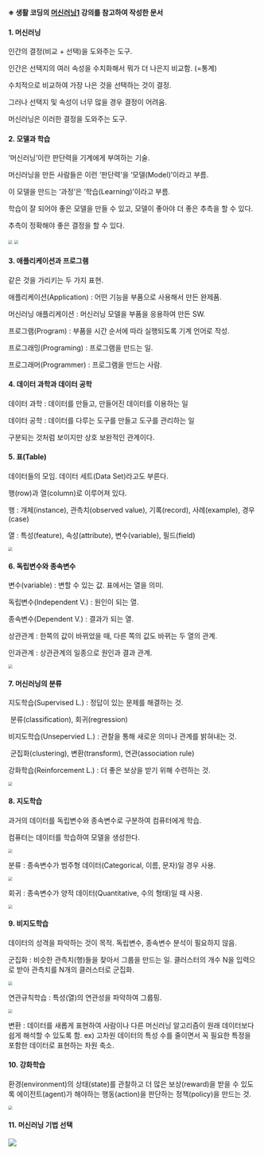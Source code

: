 **※ 생활 코딩의 [머신러닝1](https://opentutorials.org/course/4548) 강의를 참고하여 작성한 문서**



#### 1. 머신러닝

   인간의 결정(비교 + 선택)을 도와주는 도구.

   인간은 선택지의 여러 속성을 수치화해서 뭐가 더 나은지 비교함. (=통계)

   수치적으로 비교하여 가장 나은 것을 선택하는 것이 결정.

   그러나 선택지 및 속성이 너무 많을 경우 결정이 어려움.

   머신러닝은 이러한 결정을 도와주는 도구.



#### 2. 모델과 학습

   ‘머신러닝’이란 판단력을 기계에게 부여하는 기술.

   머신러닝을 만든 사람들은 이런 ‘판단력’을 ‘모델(Model)’이라고 부름.

   이 모델을 만드는 ‘과정’은 ‘학습(Learning)’이라고 부름.

   학습이 잘 되어야 좋은 모델을 만들 수 있고, 모델이 좋아야 더 좋은 추측을 할 수 있다.

   추측이 정확해야 좋은 결정을 할 수 있다.
   
   <img src="./.img/001.jpeg" style="zoom:50%;" />
   
   <img src="./.img/002.jpeg" style="zoom:50%;" />
   
   

#### 3. 애플리케이션과 프로그램

   같은 것을 가리키는 두 가지 표현.

   애플리케이션(Application) : 어떤 기능을 부품으로 사용해서 만든 완제품.

   머신러닝 애플리케이션 : 머신러닝 모델을 부품을 응용하여 만든 SW.

   프로그램(Program) : 부품을 시간 순서에 따라 실행되도록 기계 언어로 작성.

   프로그래밍(Programing) : 프로그램을 만드는 일.

   프로그래머(Programmer) : 프로그램을 만드는 사람.



#### 4. 데이터 과학과 데이터 공학

   데이터 과학 : 데이터를 만들고, 만들어진 데이터를 이용하는 일

   데이터 공학 : 데이터를 다루는 도구를 만들고 도구를 관리하는 일

   구분되는 것처럼 보이지만 상호 보완적인 관계이다.



#### 5. 표(Table)

   데이터들의 모임. 데이터 세트(Data Set)라고도 부른다.

   행(row)과 열(column)로 이루어져 있다.

   행 : 개체(instance), 관측치(observed value), 기록(record), 사례(example), 경우(case)

   열 : 특성(feature), 속성(attribute), 변수(variable), 필드(field)

   <img src="./.img/003.jpeg" style="zoom:50%;" />



#### 6. 독립변수와 종속변수

   변수(variable) : 변할 수 있는 값. 표에서는 열을 의미.

   독립변수(Independent V.) : 원인이 되는 열.

   종속변수(Dependent V.) : 결과가 되는 열.

   상관관계 : 한쪽의 값이 바뀌었을 때, 다른 쪽의 값도 바뀌는 두 열의 관계.

   인과관계 : 상관관계의 일종으로 원인과 결과 관계.

   <img src="./.img/004.jpeg" style="zoom:50%;" />



#### 7. 머신러닝의 분류

   지도학습(Supervised L.) : 정답이 있는 문제를 해결하는 것. 

   ​	분류(classification), 회귀(regression)

   비지도학습(Unsepervied L.) : 관찰을 통해 새로운 의미나 관계를 밝혀내는 것.

   ​	군집화(clustering), 변환(transform), 연관(association rule)

   강화학습(Reinforcement L.) : 더 좋은 보상을 받기 위해 수련하는 것.

   <img src="./.img/005.jpeg" style="zoom:50%;" />



#### 8. 지도학습

   과거의 데이터를 독립변수와 종속변수로 구분하여 컴퓨터에게 학습.

   컴퓨터는 데이터를 학습하여 모델을 생성한다.

   <img src="./.img/006.jpeg" style="zoom:50%;" />

   분류 : 종속변수가 범주형 데이터(Categorical, 이름, 문자)일 경우 사용.

   <img src="./.img/008.jpeg" style="zoom:50%;" />

   회귀 : 종속변수가 양적 데이터(Quantitative, 수의 형태)일 때 사용.

   <img src="./.img/007.jpeg" style="zoom:50%;" />



#### 9. 비지도학습

   데이터의 성격을 파악하는 것이 목적. 독립변수, 종속변수 분석이 필요하지 않음.

   군집화 : 비슷한 관측치(행)들을 찾아서 그룹을 만드는 일. 클러스터의 개수 N을 입력으로 받아 관측치를 N개의 클러스터로 군집화.

   <img src="./.img/009.jpeg" style="zoom:50%;" />

   연관규칙학습 : 특성(열)의 연관성을 파악하여 그룹핑.

   <img src="./.img/010.jpeg" style="zoom:50%;" />

   변환 : 데이터를 새롭게 표현하여 사람이나 다른 머신러닝 알고리즘이 원래 데이터보다 쉽게 해석할 수 있도록 함.
      ex) 고차원 데이터의 특성 수를 줄이면서 꼭 필요한 특정을 포함한 데이터로 표현하는 차원 축소.



#### 10. 강화학습

   환경(environment)의 상태(state)를 관찰하고 더 많은 보상(reward)을 받을 수 있도록 에이전트(agent)가 해야하는 행동(action)을 판단하는 정책(policy)을 만드는 것.
   
   <img src="./.img/011.jpeg" style="zoom:50%;" />

    

#### 11. 머신러닝 기법 선택

   <img src="./.img/012.jpeg" style="zoom:100%;" />
   
   
   
    
